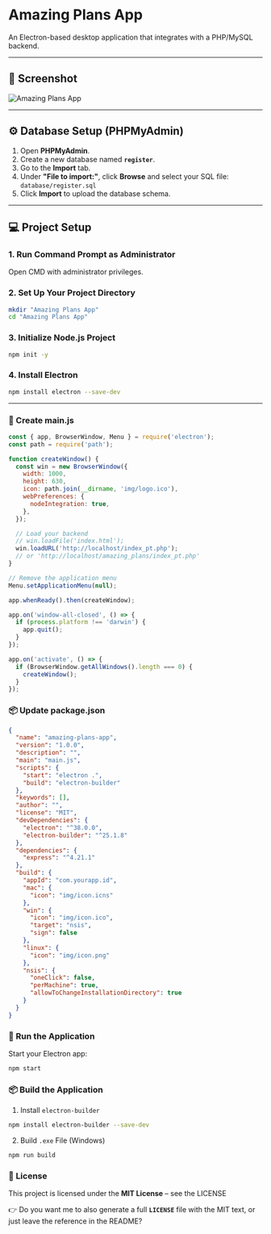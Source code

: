# Amazing Plans App

An Electron-based desktop application that integrates with a PHP/MySQL backend.

---

## 📸 Screenshot

![Amazing Plans App](screenshot.png)

---

## ⚙️ Database Setup (PHPMyAdmin)

1. Open **PHPMyAdmin**.
2. Create a new database named **`register`**.
3. Go to the **Import** tab.
4. Under **"File to import:"**, click **Browse** and select your SQL file: `database/register.sql`
5. Click **Import** to upload the database schema.

---

## 💻 Project Setup

### 1. Run Command Prompt as Administrator
Open CMD with administrator privileges.

### 2. Set Up Your Project Directory
```bash
mkdir "Amazing Plans App"
cd "Amazing Plans App"
```

### 3. Initialize Node.js Project
```bash
npm init -y
```

### 4. Install Electron
```bash
npm install electron --save-dev
```

---

### 📝 Create main.js
```javascript
const { app, BrowserWindow, Menu } = require('electron');
const path = require('path');

function createWindow() {
  const win = new BrowserWindow({
    width: 1000,
    height: 630,
    icon: path.join(__dirname, 'img/logo.ico'),
    webPreferences: {
      nodeIntegration: true,
    },
  });

  // Load your backend
  // win.loadFile('index.html');
  win.loadURL('http://localhost/index_pt.php'); 
  // or 'http://localhost/amazing_plans/index_pt.php'
}

// Remove the application menu
Menu.setApplicationMenu(null);

app.whenReady().then(createWindow);

app.on('window-all-closed', () => {
  if (process.platform !== 'darwin') {
    app.quit();
  }
});

app.on('activate', () => {
  if (BrowserWindow.getAllWindows().length === 0) {
    createWindow();
  }
});
```

### 📦 Update package.json
```json
{
  "name": "amazing-plans-app",
  "version": "1.0.0",
  "description": "",
  "main": "main.js",
  "scripts": {
    "start": "electron .",
    "build": "electron-builder"
  },
  "keywords": [],
  "author": "",
  "license": "MIT",
  "devDependencies": {
    "electron": "^38.0.0",
    "electron-builder": "^25.1.8"
  },
  "dependencies": {
    "express": "^4.21.1"
  },
  "build": {
    "appId": "com.yourapp.id",
    "mac": {
      "icon": "img/icon.icns"
    },
    "win": {
      "icon": "img/icon.ico",
      "target": "nsis",
      "sign": false
    },
    "linux": {
      "icon": "img/icon.png"
    },
    "nsis": {
      "oneClick": false,
      "perMachine": true,
      "allowToChangeInstallationDirectory": true
    }
  }
}
```

### 🚀 Run the Application
Start your Electron app:
```bash
npm start
```

### 📦 Build the Application
1. Install `electron-builder`
```bash
npm install electron-builder --save-dev
```

2. Build `.exe` File (Windows)
```bash
npm run build
```

### 📜 License
This project is licensed under the **MIT License** – see the LICENSE

👉 Do you want me to also generate a full **`LICENSE`** file with the MIT text, or just leave the reference in the README?

